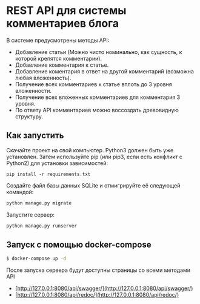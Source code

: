 # REST API для системы комментариев блога
В системе предусмотрены методы API:
- Добавление статьи (Можно чисто номинально, как сущность, к которой крепятся комментарии).
- Добавление комментария к статье.
- Добавление коментария в ответ на другой комментарий (возможна любая вложенность).
- Получение всех комментариев к статье вплоть до 3 уровня вложенности.
- Получение всех вложенных комментариев для комментария 3 уровня.
- По ответу API комментариев можно воссоздать древовидную структуру.

## Как запустить
Скачайте проект на свой компьютер.
Python3 должен быть уже установлен. Затем используйте pip (или pip3, если есть конфликт с Python2) для установки зависимостей:
```
pip install -r requirements.txt
```

Создайте файл базы данных SQLite и отмигрируйте её следующей командой:

```sh
python manage.py migrate
```

Запустите сервер:

```sh
python manage.py runserver
```

## Запуск с помощью docker-compose

```bash
$ docker-compose up -d
```

После запуска сервера будут доступны страницы со всеми методами API 
- [http://127.0.0.1:8080/api/swagger/](http://127.0.0.1:8080/api/swagger/)
- [http://127.0.0.1:8080/api/redoc/](http://127.0.0.1:8080/api/redoc/)